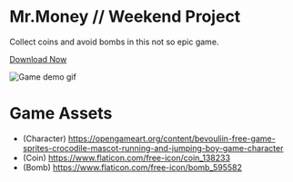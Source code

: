 # Mr.Money // Weekend Project
Collect coins and avoid bombs in this not so epic game.

[Download Now](https://github.com/nishontan/mrmoney/raw/master/mrmoney.apk)

![Game demo gif](https://github.com/nishontan/mrmoney/raw/master/demo.gif)

# Game Assets
- (Character) https://opengameart.org/content/bevouliin-free-game-sprites-crocodile-mascot-running-and-jumping-boy-game-character 
- (Coin) https://www.flaticon.com/free-icon/coin_138233
- (Bomb) https://www.flaticon.com/free-icon/bomb_595582

